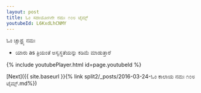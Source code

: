 ```yaml
---
layout: post
title: ಓಂ ಸದಾಯೋಗಿನೇ ನಮಃ ೧೦೮ ಟೈಮ್ಸ್
youtubeId: L6KxdLhCNMY
---
```

 
 
 ಓಂ ಚ್ಚಾಥ್ರ್ಯ ನಮಃ  
 
 -  ಯಾರು as ತ್ರಿಯಂತೆ ಅಸ್ವಸ್ಥತೆಯನ್ನು ಕಡಿಮೆ ಮಾಡುತ್ತಾರೆ 
 
  
 
  
 
 
 
 
 
 


{% include youtubePlayer.html id=page.youtubeId %}
 
[Next]({{ site.baseurl }}{% link  split2/_posts/2016-03-24-ಓಂ ಕಾಲಾಯ ನಮಃ ೧೦೮ ಟೈಮ್ಸ್.md%})
 

